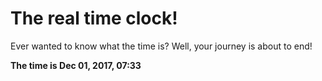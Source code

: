 # The real time clock!

Ever wanted to know what the time is? Well, your journey is about to end!

**The time is Dec 01, 2017, 07:33**
